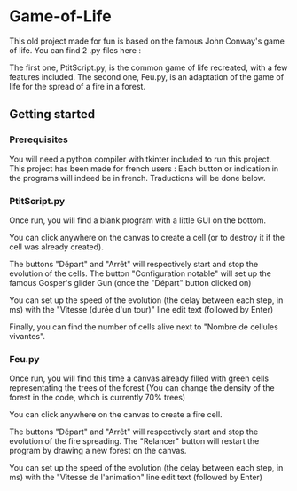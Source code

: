# Game-of-Life

This old project made for fun is based on the famous John Conway's game of life. You can find 2 .py files here : 

The first one, PtitScript.py, is the common game of life recreated, with a few features included.
The second one, Feu.py, is an adaptation of the game of life for the spread of a fire in a forest.

## Getting started

### Prerequisites

You will need a python compiler with tkinter included to run this project.
This project has been made for french users : Each button or indication in the programs will indeed be in french. Traductions will be done below.

### PtitScript.py

Once run, you will find a blank program with a little GUI on the bottom.

You can click anywhere on the canvas to create a cell (or to destroy it if the cell was already created).

The buttons "Départ" and "Arrêt" will respectively start and stop the evolution of the cells.
The button "Configuration notable" will set up the famous Gosper's glider Gun (once the "Départ" button clicked on)

You can set up the speed of the evolution (the delay between each step, in ms) with the "Vitesse (durée d'un tour)" line edit text (followed by Enter)

Finally, you can find the number of cells alive next to "Nombre de cellules vivantes".

### Feu.py

Once run, you will find this time a canvas already filled with green cells representating the trees of the forest (You can change the density of the forest in the code, which is currently 70% trees)

You can click anywhere on the canvas to create a fire cell.

The buttons "Départ" and "Arrêt" will respectively start and stop the evolution of the fire spreading.
The "Relancer" button will restart the program by drawing a new forest on the canvas.

You can set up the speed of the evolution (the delay between each step, in ms) with the "Vitesse de l'animation" line edit text (followed by Enter)
